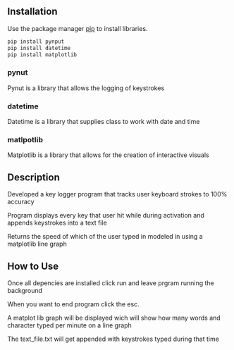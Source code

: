 
## Installation

Use the package manager [pip](https://pip.pypa.io/en/stable/) to install libraries.

```bash
pip install pynput
pip install datetime 
pip install matplotlib
```

### pynut 
Pynut is a library that allows the logging of keystrokes

### datetime 
Datetime is a library that supplies class to work with date and time

### matlpotlib 
Matplotlib is a library that allows for the creation of interactive visuals

## Description

Developed a key logger program that tracks user keyboard strokes to 100% accuracy

Program displays every key that user hit while during activation and appends keystrokes into a text file 

Returns the speed of which of the user typed in modeled in using a matplotlib line graph 



## How to Use

Once all depencies are installed click run and leave prgram running the background

When you want to end program click the esc.

A matplot lib graph will be displayed wich will show how many words and character typed per minute on a line graph 

The text_file.txt will get appended with keystrokes typed during that time
